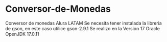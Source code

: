 # Conversor-de-Monedas
Conversor de monedas Alura LATAM
Se necesita tener instalada la libreria de gson, en este caso utilice gson-2.9.1
Se realizo en la Version 17 Oracle OpenJDK 17.0.11
